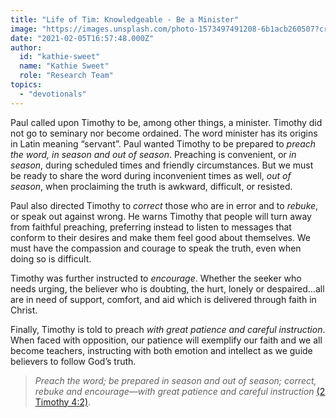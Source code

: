 ```yaml
---
title: "Life of Tim: Knowledgeable - Be a Minister"
image: "https://images.unsplash.com/photo-1573497491208-6b1acb260507?crop=entropy&amp;cs=srgb&amp;fm=jpg&amp;ixid=MXw5NjYxfDB8MXxzZWFyY2h8MXx8Y29udmVyc2F0aW9ufGVufDB8fHw&amp;ixlib=rb-1.2.1&amp;q=85"
date: "2021-02-05T16:57:48.000Z"
author:
  id: "kathie-sweet"
  name: "Kathie Sweet"
  role: "Research Team"
topics:
  - "devotionals"
---
```

Paul called upon Timothy to be, among other things, a minister. Timothy did not go to seminary nor become ordained.  The word minister has its origins in Latin meaning “servant”.  Paul wanted Timothy to be prepared to _preach the word, in season and out of season_.  Preaching is convenient, or _in season_, during scheduled times and friendly circumstances.  But we must be ready to share the word during inconvenient times as well, _out of season_, when proclaiming the truth is awkward, difficult, or resisted.

Paul also directed Timothy to _correct_ those who are in error and to _rebuke_, or speak out against wrong. He warns Timothy that people will turn away from faithful preaching, preferring instead to listen to messages that conform to their desires and make them feel good about themselves.  We must have the compassion and courage to speak the truth, even when doing so is difficult.

Timothy was further instructed to _encourage_.  Whether the seeker who needs urging, the believer who is doubting, the hurt, lonely or despaired…all are in need of support, comfort, and aid which is delivered through faith in Christ.

Finally, Timothy is told to preach _with great patience and careful instruction_. When faced with opposition, our patience will exemplify our faith and we all become teachers, instructing with both emotion and intellect as we guide believers to follow God’s truth.

>_Preach the word; be prepared in season and out of season; correct, rebuke and encourage—with great patience and careful instruction_ [(2 Timothy 4:2)][1].

[1]: https://www.biblegateway.com/passage/?search=2+Timothy+4%3A1-8&version=NLT
